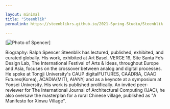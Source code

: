 ```yaml
---

layout: minimal
title: "Steenblik"
permalink: https://steenblikrs.github.io/2021-Spring-Studio/Steenblik

---
```


[![Photo of Spencer](https://github.com/steenblikrs/2021-Spring-Studio/blob/gh-pages/Steenblik/mmexport1551518849490_1.jpg?raw=true "Steenblik")]

Biography: Ralph Spencer Steenblik has lectured, published, exhibited, and curated globally. His work, exhibited at Art Basel, VERGE 19, Site Santa Fe’s Design Lab, The International Festival of Arts & Ideas, throughout Europe and Asia, focuses on the crossover between analog and digital processes. He spoke at Tongji University's CAUP digitalFUTURES, CAADRIA, CAAD Futures(Korea), ACADIA(MIT), AIANY; and as a keynote at a symposium at Yonsei University. His work is published prolifically. An invited peer-reviewer for The International Journal of Architectural Computing (IJAC), he also oversaw the masterplan for a rural Chinese village, published as "A Manifesto for Xinwu Village".
